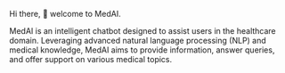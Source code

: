 Hi there, 👋 welcome to MedAI.

MedAI is an intelligent chatbot designed to assist users in the healthcare domain. Leveraging advanced natural language processing (NLP) and medical knowledge, MedAI aims to provide information, answer queries, and offer support on various medical topics.


